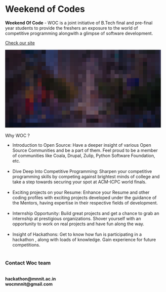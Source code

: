 # Weekend of Codes

<strong>Weekend Of Code</strong> - WOC is a joint initiative of B.Tech final and pre-final year students to provide the freshers an exposure to the world of competitive programming alongwith a glimpse of software development.<br>

<a href="https://weekendofcodes.herokuapp.com">Check our site</a> 


<img src="./WocLanding/static/WocLanding/img/slider/bg-1.jpg"></img>



Why WOC ?

<ul>
<li>Introduction to Open Source: Have a deeper insight of various Open Source Communities and be a part of them. Feel proud to be a member of communities like Coala, Drupal, Zulip, Python Software Foundation, etc.</li> <br>

<li>Dive Deep Into Competitive Programming: Sharpen your competitive programming skills by competing against brightest minds of college and take a step towards securing your spot at ACM-ICPC world finals.</li> <br>

<li>Exciting projects on your Resume: Enhance your Resume and other coding profiles with exciting projects developed  under the guidance of the Mentors, having expertise in their respective fields of development. </li> <br>   

<li>Internship Opportunity: Build great projects and get a chance to grab an  internship at  prestigious organizations. Shover yourself with an opportunity to work on real projects and have fun along the way.</li> <br>

<li>Insight of Hackathons: Get to know how fun is participating in a hackathon , along with loads of knowledge. Gain experience for future competitions.</li> <br>
</ul>

<!-- Deploy on Heroku - 

[![Deploy](https://www.herokucdn.com/deploy/button.png)](https://heroku.com/deploy)
-->
<h3>Contact Woc team </h3> 
<br><strong>hackathon@mnnit.ac.in</strong>
<br><strong>wocmnnit@gmail.com</strong>